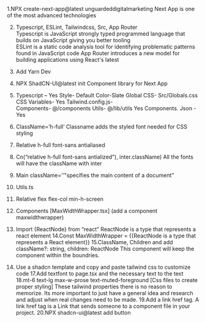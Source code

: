 1.NPX create-next-app@latest unguardeddigitalmarketing 
Next App is one of the most advanced technologies  
 
2. Typescript, ESLint, Tailwindcss, Src, App Router  
Typescript is JavaScript strongly typed programmed language that builds on JavaScript giving you better tooling  
ESLint is a static code analysis tool for identifying problematic patterns found in JavaScript code 
App Router introduces a new model for building applications using React's latest 
 
3. Add Yarn Dev 
 
4. NPX ShadCN-UI@latest init 
Component library for Next App  
 
5. Typescript – Yes 
     Style- Default 
     Color-Slate 
     Global CSS- Src/Globals.css 
     CSS Variables- Yes 
     Tailwind.config.js-  
     Components- @/components 
     Utils- @/lib/utils 
     Yes 
     Components. Json - Yes 
 
6. ClassName=’h-full’ 
Classname adds the styled font needed for CSS styling 
 
7. Relative h-full font-sans antialiased 
8. Cn(“relative h-full font-sans antialized”), inter.className) 
All the fonts will have the className with inter 
 
9. Main className=’’"specifies the main content of a document” 
10. Utils.ts 
11. Relative flex flex-col min-h-screen 
12. Components [MaxWidthWrapper.tsx] (add a component maxwidthwrapper) 
13. Import {ReactNode} from “react” 
ReactNode is a type that represents a react element 
14.Const MaxWidthWrapper = {{ReactNode is a type that represents a React element}} 
15.ClassName, Children and add className?: string, children: ReactNode 
This component will keep the component within the boundries.  
16. Use a shadcn template and copy and paste tailwind css to customize code 
17.Add textfont to page.tsx and the necessary text to the text 
18.mt-6 text-lg max-w-prose text-muted-foreground [Css files to create proper styling] 
These tailwind properties there is no reason to memorize. Its more important to just have a general idea and research and adjust when real changes need to be made. 
19.Add a link href tag. A link href tag is a Link that sends someone to a component file in your project. 
20.NPX shadcn-ui@latest add button 
 
